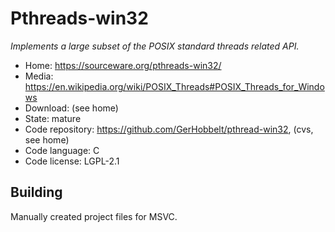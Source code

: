 # Pthreads-win32

_Implements a large subset of the POSIX standard threads related API._

- Home: https://sourceware.org/pthreads-win32/
- Media: https://en.wikipedia.org/wiki/POSIX_Threads#POSIX_Threads_for_Windows
- Download: (see home)
- State: mature
- Code repository: https://github.com/GerHobbelt/pthread-win32, (cvs, see home) 
- Code language: C
- Code license: LGPL-2.1

## Building

Manually created project files for MSVC.

